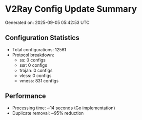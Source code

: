 # V2Ray Config Update Summary
Generated on: 2025-09-05 05:42:53 UTC

## Configuration Statistics
- Total configurations: 12561
- Protocol breakdown:
  - ss: 0 configs
  - ssr: 0 configs
  - trojan: 0 configs
  - vless: 0 configs
  - vmess: 831 configs

## Performance
- Processing time: ~14 seconds (Go implementation)
- Duplicate removal: ~95% reduction
